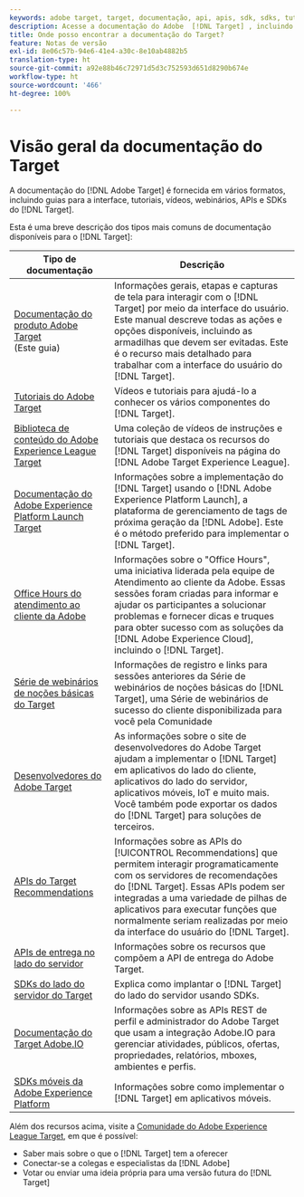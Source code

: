 ```yaml
---
keywords: adobe target, target, documentação, api, apis, sdk, sdks, tutoriais, doc, documentação
description: Acesse a documentação do Adobe  [!DNL Target] , incluindo ajuda online, tutoriais, vídeos e documentação do desenvolvedor (SDKs, APIs e bibliotecas JavaScript).
title: Onde posso encontrar a documentação do Target?
feature: Notas de versão
exl-id: 8e06c57b-94e6-41e4-a30c-8e10ab4882b5
translation-type: ht
source-git-commit: a92e88b46c72971d5d3c752593d651d8290b674e
workflow-type: ht
source-wordcount: '466'
ht-degree: 100%

---
```


# Visão geral da documentação do Target

A documentação do [!DNL Adobe Target] é fornecida em vários formatos, incluindo guias para a interface, tutoriais, vídeos, webinários, APIs e SDKs do [!DNL Target].

Esta é uma breve descrição dos tipos mais comuns de documentação disponíveis para o [!DNL Target]:

| Tipo de documentação | Descrição |
| --- | --- |
| [Documentação do produto Adobe Target](/help/target-home.md)<br> (Este guia) | Informações gerais, etapas e capturas de tela para interagir com o [!DNL Target] por meio da interface do usuário. Este manual descreve todas as ações e opções disponíveis, incluindo as armadilhas que devem ser evitadas. Este é o recurso mais detalhado para trabalhar com a interface do usuário do [!DNL Target]. |
| [Tutoriais do Adobe Target](https://experienceleague.adobe.com/docs/target-learn/tutorials/overview.html?lang=pt-BR) | Vídeos e tutoriais para ajudá-lo a conhecer os vários componentes do [!DNL Target]. |
| [Biblioteca de conteúdo do Adobe Experience League Target](https://guided.adobe.com/#recommended/solutions/target) | Uma coleção de vídeos de instruções e tutoriais que destaca os recursos do [!DNL Target] disponíveis na página do [!DNL Adobe Target Experience League]. |
| [Documentação do Adobe Experience Platform Launch Target](/help/c-implementing-target/c-implementing-target-for-client-side-web/how-to-deployatjs/cmp-implementing-target-using-adobe-launch.md) | Informações sobre a implementação do [!DNL Target] usando o [!DNL Adobe Experience Platform Launch], a plataforma de gerenciamento de tags de próxima geração da [!DNL Adobe]. Este é o método preferido para implementar o [!DNL Target]. |
| [Office Hours do atendimento ao cliente da Adobe](/help/cmp-resources-and-contact-information.md#concept_58EA30379D3B48C4848BA2A8C464A5B7) | Informações sobre o &quot;Office Hours&quot;, uma iniciativa liderada pela equipe de Atendimento ao cliente da Adobe. Essas sessões foram criadas para informar e ajudar os participantes a solucionar problemas e fornecer dicas e truques para obter sucesso com as soluções da [!DNL Adobe Experience Cloud], incluindo o [!DNL Target]. |
| [Série de webinários de noções básicas do Target](https://landing.adobe.com/acs/2018/na/adobe-target/registration.html) | Informações de registro e links para sessões anteriores da Série de webinários de noções básicas do [!DNL Target], uma Série de webinários de sucesso do cliente disponibilizada para você pela Comunidade |
| [Desenvolvedores do Adobe Target](http://developers.adobetarget.com/) | As informações sobre o site de desenvolvedores do Adobe Target ajudam a implementar o [!DNL Target] em aplicativos do lado do cliente, aplicativos do lado do servidor, aplicativos móveis, IoT e muito mais. Você também pode exportar os dados do [!DNL Target] para soluções de terceiros. |
| [APIs do Target Recommendations](https://developers.adobetarget.com/api/recommendations/) | Informações sobre as APIs do [!UICONTROL Recommendations] que permitem interagir programaticamente com os servidores de recomendações do [!DNL Target]. Essas APIs podem ser integradas a uma variedade de pilhas de aplicativos para executar funções que normalmente seriam realizadas por meio da interface do usuário do [!DNL Target]. |
| [APIs de entrega no lado do servidor](https://developers.adobetarget.com/api/delivery-api/) | Informações sobre os recursos que compõem a API de entrega do Adobe Target. |
| [SDKs do lado do servidor do Target](https://adobetarget-sdks.gitbook.io/docs/) | Explica como implantar o [!DNL Target] do lado do servidor usando SDKs. |
| [Documentação do Target Adobe.IO](http://developers.adobetarget.com/api/#introduction) | Informações sobre as APIs REST de perfil e administrador do Adobe Target que usam a integração Adobe.IO para gerenciar atividades, públicos, ofertas, propriedades, relatórios, mboxes, ambientes e perfis. |
| [SDKs móveis da Adobe Experience Platform](https://aep-sdks.gitbook.io/docs/using-mobile-extensions/adobe-target) | Informações sobre como implementar o [!DNL Target] em aplicativos móveis. |

Além dos recursos acima, visite a [Comunidade do Adobe Experience League Target](https://experienceleaguecommunities.adobe.com/t5/adobe-target/ct-p/adobe-target-community), em que é possível:

* Saber mais sobre o que o [!DNL Target] tem a oferecer
* Conectar-se a colegas e especialistas da [!DNL Adobe]
* Votar ou enviar uma ideia própria para uma versão futura do [!DNL Target]
